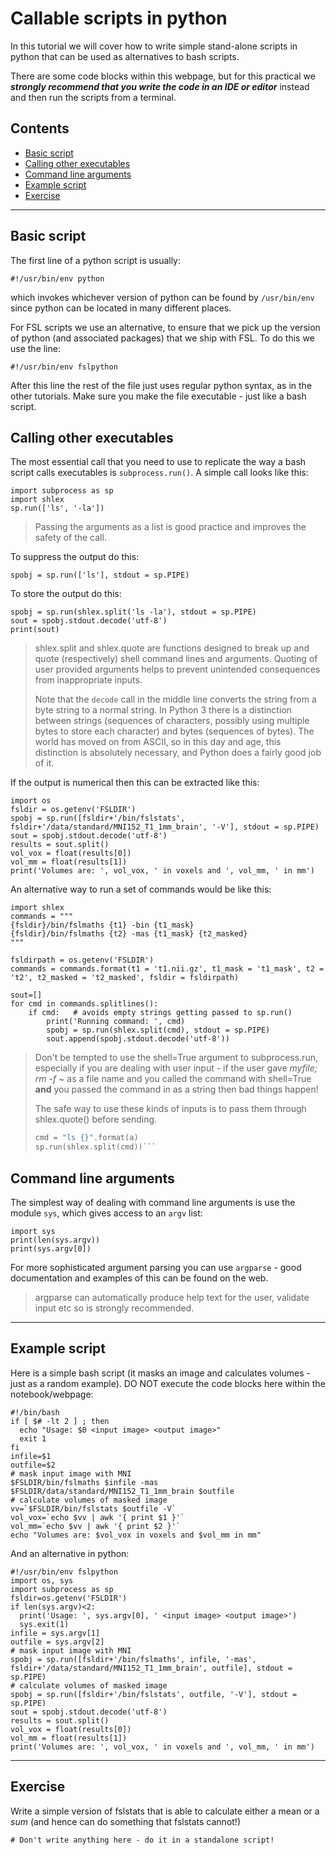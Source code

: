 # Callable scripts in python

In this tutorial we will cover how to write simple stand-alone scripts in python that can be used as alternatives to bash scripts.

There are some code blocks within this webpage, but for this practical we _**strongly
recommend that you write the code in an IDE or editor**_ instead and then run the scripts from a terminal.

## Contents

* [Basic script](#basic-script)
* [Calling other executables](#calling-other-executables)
* [Command line arguments](#command-line-arguments)
* [Example script](#example-script)
* [Exercise](#exercise)

---

<a class="anchor" id="basic-script"></a>
## Basic script

The first line of a python script is usually:
```
#!/usr/bin/env python
```
which invokes whichever version of python can be found by `/usr/bin/env` since python can be located in many different places.

For FSL scripts we use an alternative, to ensure that we pick up the version of python (and associated packages) that we ship with FSL.  To do this we use the line:
```
#!/usr/bin/env fslpython
```

After this line the rest of the file just uses regular python syntax, as in the other tutorials.  Make sure you make the file executable - just like a bash script.

<a class="anchor" id="calling-other-executables"></a>
## Calling other executables

The most essential call that you need to use to replicate the way a bash script calls executables is `subprocess.run()`.  A simple call looks like this:

```
import subprocess as sp
import shlex
sp.run(['ls', '-la'])
```
> Passing the arguments as a list is good practice and improves the safety of
> the call.

To suppress the output do this:

```
spobj = sp.run(['ls'], stdout = sp.PIPE)
```

To store the output do this:

```
spobj = sp.run(shlex.split('ls -la'), stdout = sp.PIPE)
sout = spobj.stdout.decode('utf-8')
print(sout)
```

> shlex.split and shlex.quote are functions designed to break up and quote
> (respectively) shell command lines and arguments. Quoting of user provided
> arguments helps to prevent unintended consequences from inappropriate inputs.
>
> Note that the `decode` call in the middle line converts the string from a byte
> string to a normal string. In Python 3 there is a distinction between strings 
> (sequences of characters, possibly using multiple bytes to store each 
> character) and bytes (sequences of bytes). The world has moved on from ASCII, 
> so in this day and age, this distinction is absolutely necessary, and Python 
> does a fairly good job of it.

If the output is numerical then this can be extracted like this:
```
import os
fsldir = os.getenv('FSLDIR')
spobj = sp.run([fsldir+'/bin/fslstats', fsldir+'/data/standard/MNI152_T1_1mm_brain', '-V'], stdout = sp.PIPE)
sout = spobj.stdout.decode('utf-8')
results = sout.split()
vol_vox = float(results[0])
vol_mm = float(results[1])
print('Volumes are: ', vol_vox, ' in voxels and ', vol_mm, ' in mm')
```

An alternative way to run a set of commands would be like this:
```
import shlex
commands = """
{fsldir}/bin/fslmaths {t1} -bin {t1_mask}
{fsldir}/bin/fslmaths {t2} -mas {t1_mask} {t2_masked}
"""

fsldirpath = os.getenv('FSLDIR')
commands = commands.format(t1 = 't1.nii.gz', t1_mask = 't1_mask', t2 = 't2', t2_masked = 't2_masked', fsldir = fsldirpath)

sout=[]
for cmd in commands.splitlines():
    if cmd:   # avoids empty strings getting passed to sp.run()
        print('Running command: ', cmd)
        spobj = sp.run(shlex.split(cmd), stdout = sp.PIPE)
        sout.append(spobj.stdout.decode('utf-8'))
```

> Don't be tempted to use the shell=True argument to subprocess.run, especially 
> if you are dealing with user input - if the user gave
> *myfile; rm -f ~*
> as a file name and you called the command with shell=True **and** you
> passed the command in as a string then bad things happen!
>
> The safe way to use these kinds of inputs is to pass them through shlex.quote()
> before sending.
>
> ```a = shlex.quote('myfile; rm -f ~')
> cmd = "ls {}".format(a)
> sp.run(shlex.split(cmd))```

<a class="anchor" id="command-line-arguments"></a>
## Command line arguments

The simplest way of dealing with command line arguments is use the module `sys`, which gives access to an `argv` list:
```
import sys
print(len(sys.argv))
print(sys.argv[0])
```

For more sophisticated argument parsing you can use `argparse` -  good documentation and examples of this can be found on the web.
> argparse can automatically produce help text for the user, validate input etc
> so is strongly recommended.
---

<a class="anchor" id="example-script"></a>
## Example script

Here is a simple bash script (it masks an image and calculates volumes - just as a random example). DO NOT execute the code blocks here within the notebook/webpage:

```
#!/bin/bash
if [ $# -lt 2 ] ; then
  echo "Usage: $0 <input image> <output image>"
  exit 1
fi
infile=$1
outfile=$2
# mask input image with MNI
$FSLDIR/bin/fslmaths $infile -mas $FSLDIR/data/standard/MNI152_T1_1mm_brain $outfile
# calculate volumes of masked image  
vv=`$FSLDIR/bin/fslstats $outfile -V`
vol_vox=`echo $vv | awk '{ print $1 }'`
vol_mm=`echo $vv | awk '{ print $2 }'`
echo "Volumes are: $vol_vox in voxels and $vol_mm in mm"
```


And an alternative in python:

```
#!/usr/bin/env fslpython
import os, sys
import subprocess as sp
fsldir=os.getenv('FSLDIR')
if len(sys.argv)<2:
  print('Usage: ', sys.argv[0], ' <input image> <output image>')
  sys.exit(1)
infile = sys.argv[1]
outfile = sys.argv[2]
# mask input image with MNI
spobj = sp.run([fsldir+'/bin/fslmaths', infile, '-mas', fsldir+'/data/standard/MNI152_T1_1mm_brain', outfile], stdout = sp.PIPE)
# calculate volumes of masked image  
spobj = sp.run([fsldir+'/bin/fslstats', outfile, '-V'], stdout = sp.PIPE)
sout = spobj.stdout.decode('utf-8')
results = sout.split()
vol_vox = float(results[0])
vol_mm = float(results[1])
print('Volumes are: ', vol_vox, ' in voxels and ', vol_mm, ' in mm')
```

---

<a class="anchor" id="exercise"></a>
## Exercise

Write a simple version of fslstats that is able to calculate either a
mean or a _sum_ (and hence can do something that fslstats cannot!)

```
# Don't write anything here - do it in a standalone script!
```

